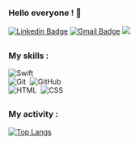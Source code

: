### Hello everyone ! 👋

<!--
**gdemerges/gdemerges** is a ✨ _special_ ✨ repository because its `README.md` (this file) appears on your GitHub profile.

Here are some ideas to get you started:

- 🔭 I’m currently working on ...
- 🌱 I’m currently learning ...
- 👯 I’m looking to collaborate on ...
- 🤔 I’m looking for help with ...
- 💬 Ask me about ...
- 📫 How to reach me: ...
- 😄 Pronouns: ...
- ⚡ Fun fact: ...
-->

[![Linkedin Badge](https://img.shields.io/badge/-LinkedIn-0077B5?style=flat&logo=Linkedin&logoColor=white&link=https://www.linkedin.com/in/guillaume-demerges/)](https://www.linkedin.com/in/guillaume-demerges/) [![Gmail Badge](https://img.shields.io/badge/-Email-c14438?style=flat&logo=Gmail&logoColor=white&link=mailto:guillaume.demerges@protonmail.com)](mailto:guillaume.demerges@protonmail.com) ![](https://komarev.com/ghpvc/?username=gdemerges)

<h2></h2>

### My skills :

![Swift](https://img.shields.io/badge/-Swift-555?style=flat&logo=swift)&nbsp; </br>
![Git](https://img.shields.io/badge/-Git-555?style=flat&logo=git)&nbsp; ![GitHub](https://img.shields.io/badge/-GitHub-555?style=flat&logo=github)&nbsp; </br>
![HTML](https://img.shields.io/badge/-HTML-555?style=flat&logo=html5)&nbsp; ![CSS](https://img.shields.io/badge/-CSS-555?style=flat&logo=CSS3)&nbsp; 

<h2></h2>

### My activity :


[![Top Langs](https://github-readme-stats.vercel.app/api/top-langs/?username=gdemerges&layout=compact&theme=white&show_icons=true)](https://github.com/gdemerges/github-readme-stats)
